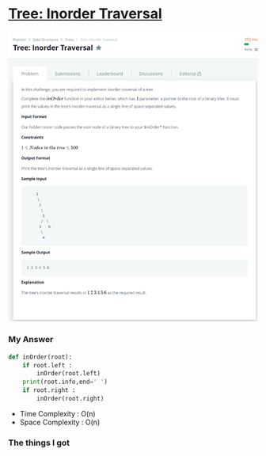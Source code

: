 # [Tree: Inorder Traversal](https://www.hackerrank.com/challenges/tree-inorder-traversal/problem)

![image](Problem.png)



### My Answer

```python
def inOrder(root):
    if root.left : 
        inOrder(root.left)
    print(root.info,end=' ')
    if root.right : 
        inOrder(root.right)
```

* Time Complexity : O(n)
* Space Complexity : O(n)



### The things I got
